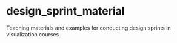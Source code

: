 # design_sprint_material
Teaching materials and examples for conducting design sprints in visualization courses
